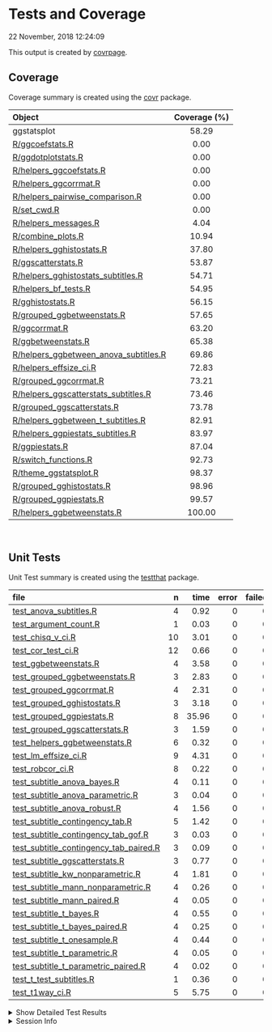 Tests and Coverage
================
22 November, 2018 12:24:09

This output is created by
[covrpage](https://github.com/yonicd/covrpage).

## Coverage

Coverage summary is created using the
[covr](https://github.com/r-lib/covr)
package.

| Object                                                                               | Coverage (%) |
| :----------------------------------------------------------------------------------- | :----------: |
| ggstatsplot                                                                          |    58.29     |
| [R/ggcoefstats.R](../R/ggcoefstats.R)                                                |     0.00     |
| [R/ggdotplotstats.R](../R/ggdotplotstats.R)                                          |     0.00     |
| [R/helpers\_ggcoefstats.R](../R/helpers_ggcoefstats.R)                               |     0.00     |
| [R/helpers\_ggcorrmat.R](../R/helpers_ggcorrmat.R)                                   |     0.00     |
| [R/helpers\_pairwise\_comparison.R](../R/helpers_pairwise_comparison.R)              |     0.00     |
| [R/set\_cwd.R](../R/set_cwd.R)                                                       |     0.00     |
| [R/helpers\_messages.R](../R/helpers_messages.R)                                     |     4.04     |
| [R/combine\_plots.R](../R/combine_plots.R)                                           |    10.94     |
| [R/helpers\_gghistostats.R](../R/helpers_gghistostats.R)                             |    37.80     |
| [R/ggscatterstats.R](../R/ggscatterstats.R)                                          |    53.87     |
| [R/helpers\_gghistostats\_subtitles.R](../R/helpers_gghistostats_subtitles.R)        |    54.71     |
| [R/helpers\_bf\_tests.R](../R/helpers_bf_tests.R)                                    |    54.95     |
| [R/gghistostats.R](../R/gghistostats.R)                                              |    56.15     |
| [R/grouped\_ggbetweenstats.R](../R/grouped_ggbetweenstats.R)                         |    57.65     |
| [R/ggcorrmat.R](../R/ggcorrmat.R)                                                    |    63.20     |
| [R/ggbetweenstats.R](../R/ggbetweenstats.R)                                          |    65.38     |
| [R/helpers\_ggbetween\_anova\_subtitles.R](../R/helpers_ggbetween_anova_subtitles.R) |    69.86     |
| [R/helpers\_effsize\_ci.R](../R/helpers_effsize_ci.R)                                |    72.83     |
| [R/grouped\_ggcorrmat.R](../R/grouped_ggcorrmat.R)                                   |    73.21     |
| [R/helpers\_ggscatterstats\_subtitles.R](../R/helpers_ggscatterstats_subtitles.R)    |    73.46     |
| [R/grouped\_ggscatterstats.R](../R/grouped_ggscatterstats.R)                         |    73.78     |
| [R/helpers\_ggbetween\_t\_subtitles.R](../R/helpers_ggbetween_t_subtitles.R)         |    82.91     |
| [R/helpers\_ggpiestats\_subtitles.R](../R/helpers_ggpiestats_subtitles.R)            |    83.97     |
| [R/ggpiestats.R](../R/ggpiestats.R)                                                  |    87.04     |
| [R/switch\_functions.R](../R/switch_functions.R)                                     |    92.73     |
| [R/theme\_ggstatsplot.R](../R/theme_ggstatsplot.R)                                   |    98.37     |
| [R/grouped\_gghistostats.R](../R/grouped_gghistostats.R)                             |    98.96     |
| [R/grouped\_ggpiestats.R](../R/grouped_ggpiestats.R)                                 |    99.57     |
| [R/helpers\_ggbetweenstats.R](../R/helpers_ggbetweenstats.R)                         |    100.00    |

<br>

## Unit Tests

Unit Test summary is created using the
[testthat](https://github.com/r-lib/testthat)
package.

| file                                                                                          |  n |  time | error | failed | skipped | warning |
| :-------------------------------------------------------------------------------------------- | -: | ----: | ----: | -----: | ------: | ------: |
| [test\_anova\_subtitles.R](testthat/test_anova_subtitles.R)                                   |  4 |  0.92 |     0 |      0 |       0 |       0 |
| [test\_argument\_count.R](testthat/test_argument_count.R)                                     |  1 |  0.03 |     0 |      0 |       0 |       0 |
| [test\_chisq\_v\_ci.R](testthat/test_chisq_v_ci.R)                                            | 10 |  3.01 |     0 |      0 |       0 |       0 |
| [test\_cor\_test\_ci.R](testthat/test_cor_test_ci.R)                                          | 12 |  0.66 |     0 |      0 |       0 |       0 |
| [test\_ggbetweenstats.R](testthat/test_ggbetweenstats.R)                                      |  4 |  3.58 |     0 |      0 |       0 |       0 |
| [test\_grouped\_ggbetweenstats.R](testthat/test_grouped_ggbetweenstats.R)                     |  3 |  2.83 |     0 |      0 |       0 |       0 |
| [test\_grouped\_ggcorrmat.R](testthat/test_grouped_ggcorrmat.R)                               |  4 |  2.31 |     0 |      0 |       0 |       0 |
| [test\_grouped\_gghistostats.R](testthat/test_grouped_gghistostats.R)                         |  3 |  3.18 |     0 |      0 |       0 |       0 |
| [test\_grouped\_ggpiestats.R](testthat/test_grouped_ggpiestats.R)                             |  8 | 35.96 |     0 |      0 |       0 |       0 |
| [test\_grouped\_ggscatterstats.R](testthat/test_grouped_ggscatterstats.R)                     |  3 |  1.59 |     0 |      0 |       0 |       0 |
| [test\_helpers\_ggbetweenstats.R](testthat/test_helpers_ggbetweenstats.R)                     |  6 |  0.32 |     0 |      0 |       0 |       0 |
| [test\_lm\_effsize\_ci.R](testthat/test_lm_effsize_ci.R)                                      |  9 |  4.31 |     0 |      0 |       0 |       0 |
| [test\_robcor\_ci.R](testthat/test_robcor_ci.R)                                               |  8 |  0.22 |     0 |      0 |       0 |       0 |
| [test\_subtitle\_anova\_bayes.R](testthat/test_subtitle_anova_bayes.R)                        |  4 |  0.11 |     0 |      0 |       0 |       0 |
| [test\_subtitle\_anova\_parametric.R](testthat/test_subtitle_anova_parametric.R)              |  3 |  0.04 |     0 |      0 |       0 |       0 |
| [test\_subtitle\_anova\_robust.R](testthat/test_subtitle_anova_robust.R)                      |  4 |  1.56 |     0 |      0 |       0 |       0 |
| [test\_subtitle\_contingency\_tab.R](testthat/test_subtitle_contingency_tab.R)                |  5 |  1.42 |     0 |      0 |       0 |       0 |
| [test\_subtitle\_contingency\_tab\_gof.R](testthat/test_subtitle_contingency_tab_gof.R)       |  3 |  0.03 |     0 |      0 |       0 |       0 |
| [test\_subtitle\_contingency\_tab\_paired.R](testthat/test_subtitle_contingency_tab_paired.R) |  3 |  0.09 |     0 |      0 |       0 |       0 |
| [test\_subtitle\_ggscatterstats.R](testthat/test_subtitle_ggscatterstats.R)                   |  3 |  0.77 |     0 |      0 |       0 |       0 |
| [test\_subtitle\_kw\_nonparametric.R](testthat/test_subtitle_kw_nonparametric.R)              |  4 |  1.81 |     0 |      0 |       0 |       0 |
| [test\_subtitle\_mann\_nonparametric.R](testthat/test_subtitle_mann_nonparametric.R)          |  4 |  0.26 |     0 |      0 |       0 |       0 |
| [test\_subtitle\_mann\_paired.R](testthat/test_subtitle_mann_paired.R)                        |  4 |  0.05 |     0 |      0 |       0 |       0 |
| [test\_subtitle\_t\_bayes.R](testthat/test_subtitle_t_bayes.R)                                |  4 |  0.55 |     0 |      0 |       0 |       0 |
| [test\_subtitle\_t\_bayes\_paired.R](testthat/test_subtitle_t_bayes_paired.R)                 |  4 |  0.25 |     0 |      0 |       0 |       0 |
| [test\_subtitle\_t\_onesample.R](testthat/test_subtitle_t_onesample.R)                        |  4 |  0.44 |     0 |      0 |       0 |       0 |
| [test\_subtitle\_t\_parametric.R](testthat/test_subtitle_t_parametric.R)                      |  4 |  0.05 |     0 |      0 |       0 |       0 |
| [test\_subtitle\_t\_parametric\_paired.R](testthat/test_subtitle_t_parametric_paired.R)       |  4 |  0.02 |     0 |      0 |       0 |       0 |
| [test\_t\_test\_subtitles.R](testthat/test_t_test_subtitles.R)                                |  1 |  0.36 |     0 |      0 |       0 |       0 |
| [test\_t1way\_ci.R](testthat/test_t1way_ci.R)                                                 |  5 |  5.75 |     0 |      0 |       0 |       0 |

<details closed>

<summary> Show Detailed Test Results
</summary>

| file                                                                                                  | context                            | test                                             | status |  n |  time |
| :---------------------------------------------------------------------------------------------------- | :--------------------------------- | :----------------------------------------------- | :----- | -: | ----: |
| [test\_anova\_subtitles.R](testthat/test_anova_subtitles.R#L33_L36)                                   | subtitle\_anova\_parametric        | parametric anova subtitles work                  | PASS   |  4 |  0.92 |
| [test\_argument\_count.R](testthat/test_argument_count.R#L56_L59)                                     | argument\_count                    | argument\_count is correct                       | PASS   |  1 |  0.03 |
| [test\_chisq\_v\_ci.R](testthat/test_chisq_v_ci.R#L46_L50)                                            | chisq\_v\_ci                       | chisq\_v\_ci works                               | PASS   | 10 |  3.01 |
| [test\_cor\_test\_ci.R](testthat/test_cor_test_ci.R#L45_L49)                                          | cor\_test\_ci                      | cor\_test\_ci works                              | PASS   | 12 |  0.66 |
| [test\_ggbetweenstats.R](testthat/test_ggbetweenstats.R#L9_L16)                                       | ggbetweenstats                     | error when x and outlier.label are same          | PASS   |  1 |  0.02 |
| [test\_ggbetweenstats.R](testthat/test_ggbetweenstats.R#L26_L36)                                      | ggbetweenstats                     | outlier.labeling works across vector types       | PASS   |  3 |  3.56 |
| [test\_grouped\_ggbetweenstats.R](testthat/test_grouped_ggbetweenstats.R#L12_L32)                     | grouped\_ggbetweenstats            | grouping.var works across vector types           | PASS   |  3 |  2.83 |
| [test\_grouped\_ggcorrmat.R](testthat/test_grouped_ggcorrmat.R#L18_L27)                               | grouped\_ggcorrmat                 | grouped\_ggcorrmat works                         | PASS   |  4 |  2.31 |
| [test\_grouped\_gghistostats.R](testthat/test_grouped_gghistostats.R#L9_L19)                          | grouped\_gghistostats              | grouped\_gghistostats works                      | PASS   |  3 |  3.18 |
| [test\_grouped\_ggpiestats.R](testthat/test_grouped_ggpiestats.R#L13_L21)                             | grouped\_ggpiestats                | grouped\_ggpiestats works                        | PASS   |  8 | 35.96 |
| [test\_grouped\_ggscatterstats.R](testthat/test_grouped_ggscatterstats.R#L9_L17)                      | grouped\_ggscatterstats            | grouped\_ggscatterstats works                    | PASS   |  3 |  1.59 |
| [test\_helpers\_ggbetweenstats.R](testthat/test_helpers_ggbetweenstats.R#L30_L33)                     | helpers\_ggbetweenstats            | mean\_labeller works                             | PASS   |  6 |  0.32 |
| [test\_lm\_effsize\_ci.R](testthat/test_lm_effsize_ci.R#L67_L71)                                      | lm\_effsize\_ci                    | lm\_effsize\_ci works                            | PASS   |  9 |  4.31 |
| [test\_robcor\_ci.R](testthat/test_robcor_ci.R#L39_L43)                                               | robcor\_ci                         | robcor\_ci works                                 | PASS   |  8 |  0.22 |
| [test\_subtitle\_anova\_bayes.R](testthat/test_subtitle_anova_bayes.R#L51_L54)                        | subtitle\_anova\_bayes             | subtitle\_anova\_bayes works                     | PASS   |  4 |  0.11 |
| [test\_subtitle\_anova\_parametric.R](testthat/test_subtitle_anova_parametric.R#L53_L56)              | helpers\_ggbetween\_subtitles      | helpers\_ggbetween\_subtitles works              | PASS   |  3 |  0.04 |
| [test\_subtitle\_anova\_robust.R](testthat/test_subtitle_anova_robust.R#L52_L55)                      | subtitle\_anova\_robust            | subtitle\_anova\_robust works                    | PASS   |  4 |  1.56 |
| [test\_subtitle\_contingency\_tab.R](testthat/test_subtitle_contingency_tab.R#L56_L59)                | subtitle\_contingency\_tab         | subtitle\_contingency\_tab works                 | PASS   |  5 |  1.42 |
| [test\_subtitle\_contingency\_tab\_gof.R](testthat/test_subtitle_contingency_tab_gof.R#L41_L44)       | subtitle\_contingency\_tab\_gof    | Goodness of Fit subtitle\_contingency\_tab works | PASS   |  3 |  0.03 |
| [test\_subtitle\_contingency\_tab\_paired.R](testthat/test_subtitle_contingency_tab_paired.R#L75_L78) | subtitle\_contingency\_tab\_paired | Paired subtitle\_contingency\_tab works          | PASS   |  3 |  0.09 |
| [test\_subtitle\_ggscatterstats.R](testthat/test_subtitle_ggscatterstats.R#L45)                       | subtitle\_ggscatterstats           | subtitle\_ggscatterstats works                   | PASS   |  3 |  0.77 |
| [test\_subtitle\_kw\_nonparametric.R](testthat/test_subtitle_kw_nonparametric.R#L50_L53)              | subtitle\_kw\_nonparametric        | subtitle\_kw\_nonparametric works                | PASS   |  4 |  1.81 |
| [test\_subtitle\_mann\_nonparametric.R](testthat/test_subtitle_mann_nonparametric.R#L46_L49)          | subtitle\_mann\_nonparametric      | subtitle\_mann\_nonparametric works              | PASS   |  4 |  0.26 |
| [test\_subtitle\_mann\_paired.R](testthat/test_subtitle_mann_paired.R#L217_L220)                      | subtitle\_mann\_paired             | subtitle\_mann\_paired works                     | PASS   |  4 |  0.05 |
| [test\_subtitle\_t\_bayes.R](testthat/test_subtitle_t_bayes.R#L47_L50)                                | subtitle\_t\_bayes                 | subtitle\_t\_bayes works                         | PASS   |  4 |  0.55 |
| [test\_subtitle\_t\_bayes\_paired.R](testthat/test_subtitle_t_bayes_paired.R#L218_L221)               | subtitle\_t\_bayes\_paired         | subtitle\_t\_bayes\_paired works                 | PASS   |  4 |  0.25 |
| [test\_subtitle\_t\_onesample.R](testthat/test_subtitle_t_onesample.R#L52_L55)                        | subtitle\_t\_onesample             | subtitle\_t\_onesample works                     | PASS   |  4 |  0.44 |
| [test\_subtitle\_t\_parametric.R](testthat/test_subtitle_t_parametric.R#L62_L65)                      | subtitle\_t\_parametric            | subtitle\_t\_parametric works                    | PASS   |  4 |  0.05 |
| [test\_subtitle\_t\_parametric\_paired.R](testthat/test_subtitle_t_parametric_paired.R#L222_L225)     | subtitle\_t\_parametric\_paired    | subtitle\_t\_parametric\_paired works            | PASS   |  4 |  0.02 |
| [test\_t\_test\_subtitles.R](testthat/test_t_test_subtitles.R#L43_L47)                                | t\_test\_subtitles                 | t-test subtitles work                            | PASS   |  1 |  0.36 |
| [test\_t1way\_ci.R](testthat/test_t1way_ci.R#L57)                                                     | t1way\_ci                          | t1way\_ci works                                  | PASS   |  5 |  5.75 |

</details>

<details>

<summary> Session Info </summary>

| Field    | Value                                              |
| :------- | :------------------------------------------------- |
| Version  | R Under development (unstable) (2018-10-20 r75474) |
| Platform | x86\_64-w64-mingw32/x64 (64-bit)                   |
| Running  | Windows \>= 8 x64 (build 9200)                     |
| Language | English\_United States                             |
| Timezone | America/New\_York                                  |

| Package  | Version |
| :------- | :------ |
| testthat | 2.0.1   |
| covr     | 3.2.1   |
| covrpage | 0.0.66  |

</details>

<!--- Final Status : pass --->
